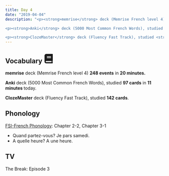```yaml
---
title: Day 4
date: "2019-04-04"
description: "<p><strong>memrise</strong> deck (Memrise French level 4) <strong>248 events</strong> in <strong>20 minutes.</strong></p>

<p><strong>Anki</strong> deck (5000 Most Common French Words), studied <strong>97 cards</strong> in <strong>11 minutes </strong>today.</p>

<p><strong>ClozeMaster</strong> deck (Fluency Fast Track), studied <strong>142 cards</strong>.</p>"
---
```


<h2>Vocabulary <svg height="30" width="30" aria-hidden="true" focusable="false" data-prefix="fas" data-icon="book" class="svg-inline--fa fa-book fa-w-14" role="img" xmlns="http://www.w3.org/2000/svg" viewBox="0 0 448 512"><path fill="currentColor" d="M448 360V24c0-13.3-10.7-24-24-24H96C43 0 0 43 0 96v320c0 53 43 96 96 96h328c13.3 0 24-10.7 24-24v-16c0-7.5-3.5-14.3-8.9-18.7-4.2-15.4-4.2-59.3 0-74.7 5.4-4.3 8.9-11.1 8.9-18.6zM128 134c0-3.3 2.7-6 6-6h212c3.3 0 6 2.7 6 6v20c0 3.3-2.7 6-6 6H134c-3.3 0-6-2.7-6-6v-20zm0 64c0-3.3 2.7-6 6-6h212c3.3 0 6 2.7 6 6v20c0 3.3-2.7 6-6 6H134c-3.3 0-6-2.7-6-6v-20zm253.4 250H96c-17.7 0-32-14.3-32-32 0-17.6 14.4-32 32-32h285.4c-1.9 17.1-1.9 46.9 0 64z"></path></svg></h2>

<p><strong>memrise</strong> deck (Memrise French level 4) <strong>248 events</strong> in <strong>20 minutes.</strong></p>

<p><strong>Anki</strong> deck (5000 Most Common French Words), studied <strong>97 cards</strong> in <strong>11 minutes </strong>today.</p>

<p><strong>ClozeMaster</strong> deck (Fluency Fast Track), studied <strong>142 cards</strong>.</p>

<h2>Phonology</h2>

[FSI-French Phonology](https://www.livelingua.com/french/courses/fsi/French_Phonology/): Chapter 2-2, Chapter 3-1

<ul>
  <li>Quand partez-vous? Je pars samedi.</li>
  <li>A quelle heure? A une heure.</li>
</ul>

<h2>TV</h2>
The Break: Episode 3
